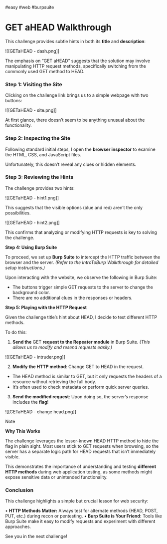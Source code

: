 #easy #web #burpsuite 

# GET aHEAD Walkthrough


This challenge provides subtle hints in both its **title** and **description**:

![[GETaHEAD - dash.png]]


The emphasis on “GET aHEAD” suggests that the solution may involve manipulating HTTP request methods, specifically switching from the commonly used GET method to HEAD.


### Step 1: Visiting the Site

Clicking on the challenge link brings us to a simple webpage with two buttons:

![[GETaHEAD - site.png]]


At first glance, there doesn’t seem to be anything unusual about the functionality.


### Step 2: Inspecting the Site

Following standard initial steps, I open the **browser inspector** to examine the HTML, CSS, and JavaScript files.

Unfortunately, this doesn’t reveal any clues or hidden elements.


### Step 3: Reviewing the Hints

The challenge provides two hints:

![[GETaHEAD - hint1.png]]


This suggests that the visible options (blue and red) aren’t the only possibilities.

![[GETaHEAD - hint2.png]]


This confirms that analyzing or modifying HTTP requests is key to solving the challenge.


**Step 4: Using Burp Suite**

To proceed, we set up **Burp Suite** to intercept the HTTP traffic between the browser and the server.
_(Refer to the IntroToBurp Walkthrough for detailed setup instructions.)_

Upon interacting with the website, we observe the following in Burp Suite:
- The buttons trigger simple GET requests to the server to change the background color.
- There are no additional clues in the responses or headers.


**Step 5: Playing with the HTTP Request**

Given the challenge title’s hint about HEAD, I decide to test different HTTP methods.

To do this:
1. **Send the** GET **request to the Repeater module** in Burp Suite.
_(This allows us to modify and resend requests easily.)_

![[GETaHEAD - intruder.png]]


2. **Modify the HTTP method**:
Change GET to HEAD in the request.
- The HEAD method is similar to GET, but it only requests the headers of a resource without retrieving the full body.
- It’s often used to check metadata or perform quick server queries.

3. **Send the modified request**:
Upon doing so, the server’s response includes the **flag**!

![[GETaHEAD - change head.png]]


> [!NOTE]
> **Why This Works**
> 
> The challenge leverages the lesser-known HEAD HTTP method to hide the flag in plain sight. Most users stick to GET requests when browsing, so the server has a separate logic path for HEAD requests that isn’t immediately visible.

This demonstrates the importance of understanding and testing **different HTTP methods** during web application testing, as some methods might expose sensitive data or unintended functionality.


### Conclusion

This challenge highlights a simple but crucial lesson for web security:

• **HTTP Methods Matter:** Always test for alternate methods (HEAD, POST, PUT, etc.) during recon or pentesting.
• **Burp Suite is Your Friend:** Tools like Burp Suite make it easy to modify requests and experiment with different approaches.


See you in the next challenge!
